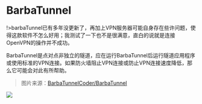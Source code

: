 # BarbaTunnel

!>barbaTunnel已有多年没更新了，再加上VPN服务器可能自身存在些许问题，使得这款软件不怎么好用；我测试了一下也不是很满意，直白的说就是连接OpenVPN的操作并不成功。

BarbaTunnel是点对点非独立的隧道，应在运行BarbaTunnel后运行隧道应用程序或使用标准的VPN连接。如果防火墙阻止VPN连接或防止VPN连接速度降低，那么它可能会对此有所帮助。

> 图片来源：[BarbaTunnelCoder/BarbaTunnel](https://github.com/BarbaTunnelCoder/BarbaTunnel/#barbatunnel-diagram) 

![](https://i.postimg.cc/vmmSKDqk/home-barbatunneldiagram.png)


